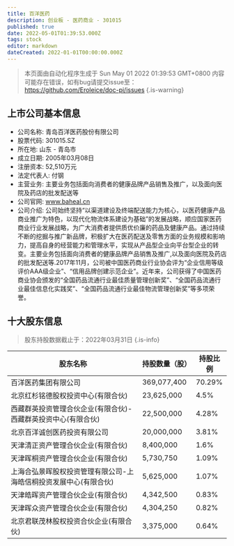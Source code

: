 ```yaml
---
title: 百洋医药
description: 创业板 - 医药商业 - 301015
published: true
date: 2022-05-01T01:39:53.000Z
tags: stock
editor: markdown
dateCreated: 2022-01-01T00:00:00.000Z
---
```


> 本页面由自动化程序生成于 Sun May 01 2022 01:39:53 GMT+0800
> 内容可能存在错误，如有bug请提交issue至：https://github.com/Eroleice/doc-pi/issues
{.is-warning}

## 上市公司基本信息
- 公司名称: 青岛百洋医药股份有限公司
- 股票代码: 301015.SZ
- 所在地: 山东 - 青岛市
- 成立日期: 2005年03月08日
- 注册资本: 52,510万元
- 法定代表人: 付钢
- 主营业务: 主要业务包括面向消费者的健康品牌产品销售及推广，以及面向医院及药店的批发配送等
- 公司官网: www.baheal.cn
- 公司介绍: 公司始终坚持“以渠道建设及终端配送能力为核心，以医药健康产品商业推广为特色，以现代化物流体系建设为基础”的发展战略，顺应国家医药商业行业发展战略，为广大消费者提供质优价廉的药品及健康产品。通过持续不断的挖掘与推广新品牌，积极扩大在医药配送及零售方面的业务规模和影响力，提高自身的经营能力和管理水平，实现从产品型企业向平台型企业的转变。主要业务包括面向消费者的健康品牌产品销售及推广,以及面向医院及药店的批发配送等.2017年11月，公司被中国医药商业行业协会评为“企业信用等级评价AAA级企业”、“信用品牌创建示范企业”。近年来，公司获得了中国医药商业协会颁发的“全国药品流通行业最佳质量管理创新奖”、“全国药品流通行业最佳信息化实践奖”、“全国药品流通行业最佳物流管理创新奖”等多项荣誉。


## 十大股东信息
> 股东持股数据截止于：2022年03月31日
{.is-info}

| 股东名称 | 持股数量（股） | 持股比例 |
| --- | --- | --- |
| 百洋医药集团有限公司 | 369,077,400 | 70.29% |
| 北京红杉铭德股权投资中心(有限合伙) | 23,625,000 | 4.5% |
| 西藏群英投资管理合伙企业(有限合伙)-西藏群英投资中心(有限合伙) | 22,500,000 | 4.28% |
| 北京百洋诚创医药投资有限公司 | 20,000,000 | 3.81% |
| 天津清正资产管理合伙企业(有限合伙) | 8,400,000 | 1.6% |
| 天津晖桐资产管理合伙企业(有限合伙) | 5,730,750 | 1.09% |
| 上海合弘景晖股权投资管理有限公司-上海皓信桐投资发展中心(有限合伙) | 5,625,000 | 1.07% |
| 天津皓晖资产管理合伙企业(有限合伙) | 4,342,500 | 0.83% |
| 天津晖众资产管理合伙企业(有限合伙) | 4,304,250 | 0.82% |
| 北京君联茂林股权投资合伙企业(有限合伙) | 3,375,000 | 0.64% |




